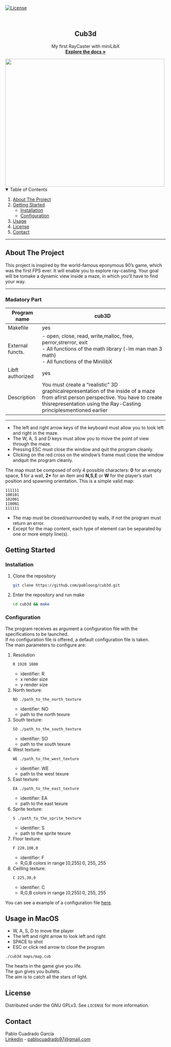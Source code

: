 [![License][license-logo]][license-url]

<br />
<p align="center">
  <h2 align="center">Cub3d</h2>

  <p align="center">
    My first RayCaster with miniLibX
    <br />
    <a href="https://github.com/pabloocg/cub3d/tree/master/srcs"><strong>Explore the docs »</strong></a>
  </p>
</p>
<img src="record.gif" width="500" height="400" />

<!-- TABLE OF CONTENTS -->
<details open="open">
  <summary>Table of Contents</summary>
  <ol>
    <li>
      <a href="#about-the-project">About The Project</a>
    </li>
    <li>
      <a href="#getting-started">Getting Started</a>
      <ul>
        <li><a href="#installation">Installation</a></li>
        <li><a href="#configuration">Configuration</a></li>
      </ul>
    </li>
    <li><a href="#usage">Usage</a></li>
    <li><a href="#license">License</a></li>
    <li><a href="#contact">Contact</a></li>
  </ol>
</details>

---

## About The Project

This project is inspired by the world-famous eponymous 90’s game, which was the first FPS ever. It will enable you to explore ray-casting. Your goal will be tomake a dynamic view inside a maze, in which you’ll have to find your way.

---

### Madatory Part

| Program name     	| cub3D                                                                       	|
|------------------	|-------------------------------------------------------------------------------------	|
| Makefile         	| yes                                                     	|
| External functs. 	| - open, close, read, write,malloc, free, perror,strerror, exit</br>- All functions of the math library (-lm man man 3 math)</br>- All functions of the MinilibX                              	|
| Libft authorized 	| yes                                                                                 	|
| Description      	| You must create a “realistic” 3D graphicalrepresentation of the inside of a maze from afirst person perspective.  You have to create thisrepresentation using the Ray-Casting principlesmentioned earlier	|

---

- The left and right arrow keys of the keyboard must allow you to look left and right in the maze.
- The W, A, S and D keys must allow you to move the point of view through the maze.
- Pressing ESC must close the window and quit the program cleanly.
- Clicking on the red cross on the window’s frame must close the window andquit the program cleanly.

The map must be composed of only 4 possible characters: **0** for an empty space, **1** for a wall, **2+** for an item and **N,S,E** or **W** for the player’s start position and spawning orientation. This is a simple valid map:
```
111111
100101
102001
1100N1
111111
```
- The map must be closed/surrounded by walls, if not the program must return an error.
- Except for the map content, each type of element can be separated by one or more empty line(s).

## Getting Started

### Installation

1. Clone the repository
    ```sh
    git clone https://github.com/pabloocg/cub3d.git
    ```
2. Enter the repository and run make
    ```sh
    cd cub3d && make
    ```

### Configuration

The program receives as argument a configuration file with the specifications to be launched. </br>
If no configuration file is offered, a default configuration file is taken. </br>
The main parameters to configure are:

1. Resolution
    ```
    R 1920 1080
    ```
    - identifier: R
    - x render size
    - y render size
2. North texture:
    ```
    NO ./path_to_the_north_texture
    ```
    - identifier: NO
    - path to the north texure
3. South texture:
    ```
    SO ./path_to_the_south_texture
    ```
    - identifier: SO
    - path to the south texure
4. West texture:
    ```
    WE ./path_to_the_west_texture
    ```
    - identifier: WE
    - path to the west texure
5. East texture:
    ```
    EA ./path_to_the_east_texture
    ```
    - identifier: EA
    - path to the east texure
6. Sprite texture:
    ```
    S ./path_to_the_sprite_texture
    ```
    - identifier: S
    - path to the sprite texure
7. Floor texture:
    ```
    F 220,100,0
    ```
    - identifier: F
    - R,G,B colors in range [0,255]:0, 255, 255
8. Ceilling texture:
    ```
    C 225,30,0
    ```
    - identifier: C
    - R,G,B colors in range [0,255]:0, 255, 255

You can see a example of a configuration file [here](https://github.com/pabloocg/cub3d/tree/master/maps).

## Usage in MacOS
- W, A, S, D to move the player
- The left and right arrow to look left and right
- SPACE to shot
- ESC or click red arrow to close the program

```
./cub3d maps/map.cub
```

The hearts in the game give you life.</br>
The gun gives you bullets.</br>
The aim is to catch all the stars of light.

## License

Distributed under the GNU GPLv3. See `LICENSE` for more information.

## Contact

Pablo Cuadrado García </br>
[Linkedin][linkedin-url] - pablocuadrado97@gmail.com

[license-logo]: https://img.shields.io/cran/l/devtools?style=for-the-badge
[license-url]: https://github.com/pabloocg/cub3d/LICENSE
[linkedin-url]: https://linkedin.com/in/pablo-cuadrado97

